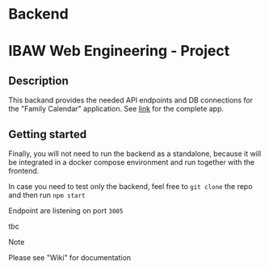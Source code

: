 # Backend
# IBAW Web Engineering - Project 

## Description

This backand provides the needed API endpoints and DB connections for the "Family Calendar" application. 
See [link]() for the complete app. 

## Getting started

Finally, you will not need to run the backend as a standalone, because it will be integrated in a docker compose environment and run together with the frontend.

In case you need to test only the backend, feel free to 
`git clone` the repo and then run 
`npm start` 

Endpoint are listening on port `3005`

tbc

> [!NOTE]
> Please see "Wiki" for documentation
